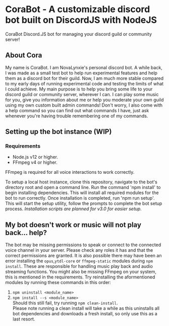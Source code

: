 # CoraBot - A customizable discord bot built on DiscordJS with NodeJS
CoraBot Discord.JS bot for managing your discord guild or community server!

## About Cora
My name is CoraBot. I am NovaLynxie's personal discord bot.
A while back, I was made as a small test bot to help run experimental features and help them as a discord bot for their guild.
Now, I am much more stable compared to my early days of running experimental code and testing the limits of what I could achieve.
My main purpose is to help you bring some life to your discord guild or community server, wherever I can.
I can play some music for you, give you information about me or help you moderate your own guild using my own custom built admin commands!
Don't worry, I also come with a help command so you can find out what commands I have, just ask whenever you're having trouble remembering one of my commands.

## Setting up the bot instance (WIP)

### Requirements
- Node.js v12 or higher.
- FFmpeg v4 or higher.

FFmpeg is required for all voice interactions to work correctly.

To setup a local host instance, clone this repository, navigate to the bot's directory root and open a command line. Run the command 'npm install' to begin installing dependencies.
This will install all required modules for the bot to run correctly.
Once installation is completed, run 'npm run setup'. This will start the setup utility, follow the prompts to complete the bot setup process.
*Installation scripts are planned for v3.0 for easier setup.*

## My bot doesn't work or music will not play back... help?
The bot may be missing permissions to speak or connect to the connected voice channel in your server. Please check any roles it has and that the correct permissions are granted.
It is also possible there may have been an error installing the `opus`,`ytdl-core` or `ffmpeg-static` modules during `npm install`. These are responsible for handling music play back and audio streaming functions.
You might also be missing FFmpeg on your system, this is mentioned in the requirements.
Try reinstalling the aformentioned modules by running these commands in this order:  
1. `npm uninstall <module_name>`  
2. `npm install --s <module_name>`  
Should this still fail, try running `npm clean-install`.  
Please note running a clean install will take a while as this uninstalls all bot dependencies and downloads a fresh install, so only use this as a last resort.
